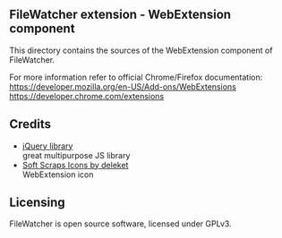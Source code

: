 FileWatcher extension - WebExtension component
----------------------------------------------

This directory contains the sources of the WebExtension component of FileWatcher.

For more information refer to official Chrome/Firefox documentation:  
https://developer.mozilla.org/en-US/Add-ons/WebExtensions  
https://developer.chrome.com/extensions

## Credits
- [jQuery library](https://jquery.com)  
  great multipurpose JS library
- [Soft Scraps Icons by deleket](http://www.softicons.com/toolbar-icons/soft-scraps-icons-by-deleket/folder-open-icon)  
  WebExtension icon

## Licensing
FileWatcher is open source software, licensed under GPLv3.  
